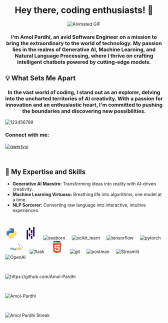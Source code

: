 <h1 align="center">Hey there, coding enthusiasts! 👋 </h1>

<p align="center">
  <img src="https://camo.githubusercontent.com/b2b688db1f6826e136cc51b97070deea8af15747acb3bf0b9e209afd4a313374/68747470733a2f2f70687973696373677572756b756c2e636f6d2f77702d636f6e74656e742f75706c6f6164732f323031392f30322f6368617261637465722d312e676966" alt="Animated GIF" width="300"/>
</p>



<h3 align="center">I'm Amol Pardhi, an avid Software Engineer on a mission to bring the extraordinary to the world of technology. My passion lies in the realms of Generative AI, Machine Learning, and Natural Language Processing, where I thrive on crafting intelligent chatbots powered by cutting-edge models.</h3>

## 💡 What Sets Me Apart 
<h3 align="center">In the vast world of coding, I stand out as an explorer, delving into the uncharted territories of AI creativity. With a passion for innovation and an enthusiastic heart, I'm committed to pushing the boundaries and discovering new possibilities.</h3>

<p align="left"> <img src="https://komarev.com/ghpvc/?username=123456789&label=Profile%20views&color=0e75b6&style=flat" alt="123456789" /> </p>

<h3 align="left">Connect with me:</h3>
<p align="left">
  <a href="https://linkedin.com" target="blank">
    <img align="center" src="https://raw.githubusercontent.com/rahuldkjain/github-profile-readme-generator/master/src/images/icons/Social/linked-in-alt.svg" alt="qwertyui" height="30" width="40" />
  </a>
</p>
<p>&nbsp;</p>

## 🚀 My Expertise and Skills

- **Generative AI Maestro:** Transforming ideas into reality with AI-driven creativity.
- **Machine Learning Virtuoso:** Breathing life into algorithms, one model at a time.
- **NLP Sorcerer:** Converting raw language into interactive, intuitive experiences.

<p>&nbsp;</p>
<p align="left">
  <ahref="https://www.python.org" target="_blank" rel="noreferrer">
    <img src="https://raw.githubusercontent.com/devicons/devicon/master/icons/python/python-original.svg" alt="python" width="40" height="40"/>
  </a> ㅤ
  <ahref="https://raw.githubusercontent.com/devicons/devicon/2ae2a900d2f041da66e950e4d48052658d850630/icons/pandas/pandas-original.svg" target="_blank" rel="noreferrer">
    <img src="https://raw.githubusercontent.com/devicons/devicon/2ae2a900d2f041da66e950e4d48052658d850630/icons/pandas/pandas-original.svg" alt="pandas" width="40" height="40"/>
  </a> ㅤ
  <ahref="https://seaborn.pydata.org/" target="_blank" rel="noreferrer">
    <img src="https://seaborn.pydata.org/_images/logo-mark-lightbg.svg" alt="seaborn" width="40" height="40"/>
  </a> ㅤ
  <ahref="https://upload.wikimedia.org/wikipedia/commons/0/05/Scikit_learn_logo_small.svg" target="_blank" rel="noreferrer">
    <img src="https://upload.wikimedia.org/wikipedia/commons/0/05/Scikit_learn_logo_small.svg" alt="scikit_learn" width="40" height="40"/>
  </a> ㅤ
  <ahref="https://www.tensorflow.org" target="_blank" rel="noreferrer">
    <img src="https://www.vectorlogo.zone/logos/tensorflow/tensorflow-icon.svg" alt="tensorflow" width="40" height="40"/>
  </a> ㅤ
  <ahref="https://pytorch.org/" target="_blank" rel="noreferrer">
    <img src="https://www.vectorlogo.zone/logos/pytorch/pytorch-icon.svg" alt="pytorch" width="40" height="40"/>
  </a> ㅤ
  <ahref="https://www.mysql.com/" target="_blank" rel="noreferrer">
    <img src="https://raw.githubusercontent.com/devicons/devicon/master/icons/mysql/mysql-original-wordmark.svg" alt="mysql" width="40" height="40"/>
  </a> ㅤ
  <ahref="https://flask.palletsprojects.com/" target="_blank" rel="noreferrer">
    <img src="https://www.vectorlogo.zone/logos/pocoo_flask/pocoo_flask-icon.svg" alt="flask" width="40" height="40"/>
  </a> ㅤ
  <ahref="https://www.w3.org/html/" target="_blank" rel="noreferrer">
    <img src="https://raw.githubusercontent.com/devicons/devicon/master/icons/html5/html5-original-wordmark.svg" alt="html5" width="40" height="40"/>
  </a> ㅤ
  <ahref="https://git-scm.com/" target="_blank" rel="noreferrer">
    <img src="https://www.vectorlogo.zone/logos/git-scm/git-scm-icon.svg" alt="git" width="40" height="40"/>
  </a> ㅤ
  <ahref="https://www.vectorlogo.zone/logos/getpostman/getpostman-icon.svg" target="_blank" rel="noreferrer">
    <img src="https://www.vectorlogo.zone/logos/getpostman/getpostman-icon.svg" alt="postman" width="40" height="40"/>
  </a> ㅤ
  <ahref="https://github.com/gilbarbara/logos/blob/main/logos/streamlit.svg" target="_blank" rel="noreferrer">
    <img src="https://github.com/gilbarbara/logos/blob/main/logos/streamlit.svg" alt="Streamlit" width="40" height="40"/>
  </a> ㅤ
  <ahref="https://uxwing.com/wp-content/themes/uxwing/download/brands-and-social-media/chatgpt-icon.png" target="_blank" rel="noreferrer">
    <img src="https://uxwing.com/wp-content/themes/uxwing/download/brands-and-social-media/chatgpt-icon.png"  alt="OpenAI" width="40" height="40"/>
   </a>
</p>
<p>&nbsp;</p>

<p align="left">
  <img src="https://github-readme-stats.vercel.app/api/top-langs?username=Amol-Pardhi&show_icons=true&locale=en&layout=compact&theme=transparent" alt="https://github.com/Amol-Pardhi"/>
</p>

<p>&nbsp;</p>

<p align="left">
  <img src="https://github-readme-stats.vercel.app/api?username=Amol-Pardhi&show_icons=true&locale=en&theme=transparent" alt="Amol-Pardhi" />
</p>
<p>&nbsp;</p>
<p align="left">
  <img src="https://github-readme-streak-stats.herokuapp.com/?user=Amol-Pardhi&&theme=transparent" alt="Amol Pardhi Streak" />
</p>

